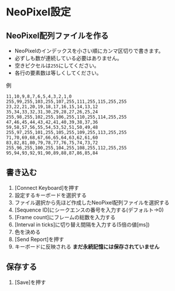 # NeoPixel設定

## NeoPixel配列ファイルを作る

* NeoPixelのインデックスを小さい順にカンマ区切りで書きます。
* 必ずしも数が連続している必要はありません。
* 空きピクセルは`255`にしてください。
* 各行の要素数は等しくしてください。

例
```
11,10,9,8,7,6,5,4,3,2,1,0
255,99,255,103,255,107,255,111,255,115,255,255
23,22,21,20,19,18,17,16,15,14,13,12
35,34,33,32,31,30,29,28,27,26,25,24
255,98,255,102,255,106,255,110,255,114,255,255
47,46,45,44,43,42,41,40,39,38,37,36
59,58,57,56,55,54,53,52,51,50,49,48
255,97,255,101,255,105,255,109,255,113,255,255
71,70,69,68,67,66,65,64,63,62,61,60
83,82,81,80,79,78,77,76,75,74,73,72
255,96,255,100,255,104,255,108,255,112,255,255
95,94,93,92,91,90,89,88,87,86,85,84
```

## 書き込む

1. [Connect Keyboard]を押す
2. 設定するキーボードを選択する
3. ファイル選択から先ほど作成したNeoPixel配列ファイルを選択する
4. [Sequence ID]にシークエンスの番号を入力する(デフォルト→0)
5. [Frame count]にフレームの総数を入力する
6. [Interval in ticks]に切り替え間隔を入力する(5倍の値[ms])
7. 色を決める
8. [Send Report]を押す
9. キーボードに反映される **まだ永続記憶には保存されていません**

## 保存する

1. [Save]を押す


